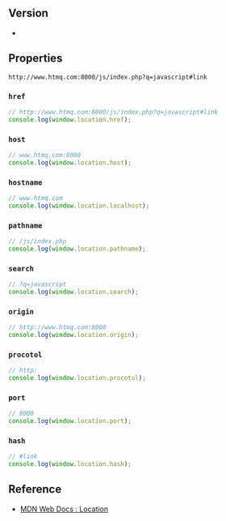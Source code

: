## Version
- 

## Properties
```
http://www.htmq.com:8000/js/index.php?q=javascript#link
```

### `href`
```js
// http://www.htmq.com:8000/js/index.php?q=javascript#link
console.log(window.location.href);
```

### `host`
```js
// www.htmq.com:8000
console.log(window.location.host);
```

### `hostname`
```js
// www.htmq.com
console.log(window.location.localhost);
```

### `pathname`
```js
// /js/index.php
console.log(window.location.pathname);
```

### `search`
```js
// ?q=javascript
console.log(window.location.search);
```

### `origin`
```js
// http://www.htmq.com:8000
console.log(window.location.origin);
```

### `procotol`
```js
// http:
console.log(window.location.procotol);
```

### `port`
```js
// 8000
console.log(window.location.port);
```

### `hash`
```js
// #link
console.log(window.location.hash);
```

## Reference
- [MDN Web Docs : Location](https://developer.mozilla.org/en-US/docs/Web/API/Location)

